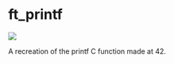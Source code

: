 # ft_printf
<img src ="https://img.shields.io/badge/Result-100%2F100-green"/>

A recreation of the printf C function made at 42.
